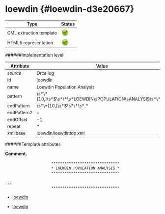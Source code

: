 # loewdin {#loewdin-d3e20667}


| Type                                                                                                                                                                                                  | Status                                                                                                                                                                                                |
|----|----|
| CML extraction template                                                                                                                                                                               | ![](/imgs/Total.png)                                                                                                                                                                                  |
| HTML5 representation                                                                                                                                                                                  | ![](/imgs/Total.png)                                                                                                                                                                                  |

######Implementation level

| Attribute                                                                                                                                                                                             | Value                                                                                                                                                                                                 |
|----|----|
| *source*                                                                                                                                                                                              | Orca log                                                                                                                                                                                              |
| id                                                                                                                                                                                                    | loewdin                                                                                                                                                                                               |
| name                                                                                                                                                                                                  | Loewdin Population Analysis                                                                                                                                                                           |
| pattern                                                                                                                                                                                               | \\s\*\\\*{10,}\\s\*\$\\s\*\\\*\\s\*LOEWDIN\\sPOPULATION\\sANALYSIS\\s\*\\\*\\s\*                                                                                                                      |
| endPattern                                                                                                                                                                                            | \\s\*\\\*{10,}\\s\*\$\\s\*\\\*\\s\*.\*                                                                                                                                                                |
| endPattern2                                                                                                                                                                                           | \~                                                                                                                                                                                                    |
| endOffset                                                                                                                                                                                             | -1                                                                                                                                                                                                    |
| repeat                                                                                                                                                                                                | \*                                                                                                                                                                                                    |
| xml:base                                                                                                                                                                                              | loewdin/loewdintop.xml                                                                                                                                                                                |

######Template attributes

**Comment.**

                         *******************************
                         * LOEWDIN POPULATION ANALYSIS *
                         *******************************

    ... 
                         *******************************
        

-   [loewdin](/out/md/cml/orca_log/loewdin-d3e20674.md)

<!-- -->

-   [loewdin](/out/md/cml/orca_log/loewdin-d3e20708.md)


